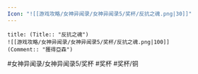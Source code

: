 ```yaml
---
Icon: "![[游戏攻略/女神异闻录/女神异闻录5/奖杯/反抗之魂.png|30]]"
---
```

```ad-common-bronze-trophy
title: (Title:: "反抗之魂")
![[游戏攻略/女神异闻录/女神异闻录5/奖杯/反抗之魂.png|100]]
(Comment:: "獲得亞森")
```

#女神异闻录/女神异闻录5/奖杯 #奖杯 #奖杯/铜
